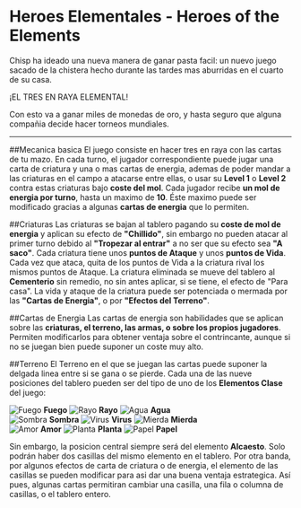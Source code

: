 # Heroes Elementales - Heroes of the Elements

Chisp ha ideado una nueva manera de ganar pasta facil: un nuevo juego sacado de la chistera hecho durante las tardes mas aburridas en el cuarto de su casa.

¡EL TRES EN RAYA ELEMENTAL!

Con esto va a ganar miles de monedas de oro, y hasta seguro que alguna compañia decide hacer torneos mundiales.
___

##Mecanica basica
El juego consiste en hacer tres en raya con las cartas de tu mazo. En cada turno, el jugador correspondiente puede jugar una carta de criatura y una o mas cartas de energia, ademas de poder mandar a las criaturas en el campo a atacarse entre ellas, o usar su **Level 1** o **Level 2** contra estas criaturas bajo **coste del mol**.
Cada jugador recibe **un mol de energia por turno**, hasta un maximo de **10**. Éste maximo puede ser modificado gracias a algunas **cartas de energia** que lo permiten.

##Criaturas
Las criaturas se bajan al tablero pagando su **coste de mol de energia** y aplican su efecto de **"Chillido"**, sin embargo no pueden atacar al primer turno debido al **"Tropezar al entrar"** a no ser que su efecto sea **"A saco"**. Cada criatura tiene unos **puntos de Ataque** y unos **puntos de Vida**. Cada vez que ataca, quita de los puntos de Vida a la criatura rival los mismos puntos de Ataque. La criatura eliminada se mueve del tablero al **Cementerio** sin remedio, no sin antes aplicar, si se tiene, el efecto de "Para casa". La vida y ataque de la criatura puede ser potenciada o mermada por las **"Cartas de Energia"**, o por **"Efectos del Terreno"**.

##Cartas de Energia
Las cartas de energia son habilidades que se aplican sobre las **criaturas, el terreno, las armas, o sobre los propios jugadores**. Permiten modificarlos para obtener ventaja sobre el contrincante, aunque si no se juegan bien puede suponer un coste muy alto.

##Terreno
El Terreno en el que se juegan las cartas puede suponer la delgada linea entre si se gana o se pierde. Cada una de las nueve posiciones del tablero pueden ser del tipo de uno de los **Elementos Clase** del juego: 



![Fuego](http://jesulink.com/fanwiki/images/thumb/7/73/Fuego_big.png/30px-Fuego_big.png) __Fuego__  ![Rayo](http://jesulink.com/fanwiki/images/thumb/d/df/Rayo_big.png/30px-Rayo_big.png) __Rayo__  ![Agua](http://jesulink.com/fanwiki/images/thumb/a/a0/Agua_small.png/30px-Agua_small.png) __Agua__  
![Sombra](http://jesulink.com/fanwiki/images/thumb/9/91/Sombra_big.png/30px-Sombra_big.png) __Sombra__ ![Virus](http://jesulink.com/fanwiki/images/thumb/9/95/Virus_big.png/30px-Virus_big.png) __Virus__  ![Mierda](http://jesulink.com/fanwiki/images/thumb/6/61/Mierda_big.png/30px-Mierda_big.png) __Mierda__  
![Amor](http://jesulink.com/fanwiki/images/thumb/3/3a/Corazon_big.png/30px-Corazon_big.png) __Amor__ ![Planta](http://jesulink.com/fanwiki/images/thumb/d/d5/Planta_big.png/30px-Planta_big.png) __Planta__ ![Papel](http://jesulink.com/fanwiki/images/thumb/2/2e/Papel_big.png/30px-Papel_big.png) __Papel__  



Sin embargo, la posicion central siempre será del elemento **Alcaesto**. Solo podrán haber dos casillas del mismo elemento en el tablero. Por otra banda, por algunos efectos de carta de criatura o de energia, el elemento de las casillas se pueden modificar para asi dar una buena ventaja estrategica. Así pues, algunas cartas permitiran cambiar una casilla, una fila o columna de casillas, o el tablero entero.